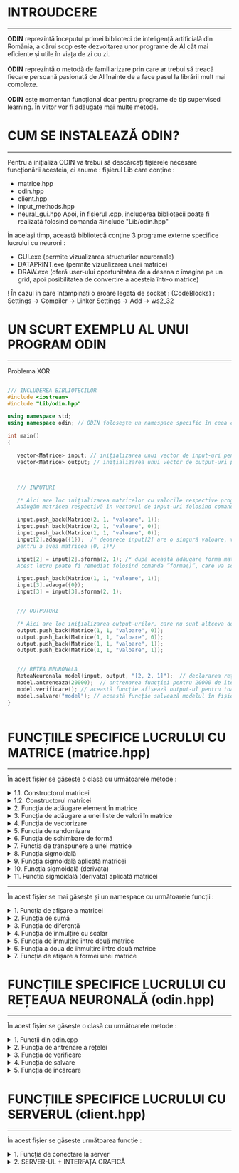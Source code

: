 # INTROUDCERE
---
<b>ODIN</b> reprezintă începutul primei biblioteci de inteligență artificială din România, a cărui scop este dezvoltarea unor programe de AI cât mai eficiente și utile în viața de zi cu zi. <br><br>
<b>ODIN</b> reprezintă o metodă de familiarizare prin care ar trebui să treacă fiecare persoană pasionată de AI înainte de a face pasul la librării mult mai complexe. <br><br>
<b>ODIN</b> este momentan funcțional doar pentru programe de tip supervised learning. În viitor vor fi adăugate mai multe metode.

# CUM SE INSTALEAZĂ ODIN?
---
Pentru a inițializa ODIN va trebui să descărcați fișierele necesare funcționării acesteia, ci anume : fișierul Lib care conține : 
 - matrice.hpp 
 - odin.hpp 
 - client.hpp 
 - input_methods.hpp
 - neural_gui.hpp
Apoi, în fișierul .cpp, includerea bibliotecii poate fi realizată folosind comanda #include "Lib/odin.hpp"

În același timp, această bibliotecă conține 3 programe externe specifice lucrului cu neuroni : 
 -  GUI.exe (permite vizualizarea structurilor neurornale)
 -  DATAPRINT.exe (permite vizualizarea unei matrice)
 -  DRAW.exe (oferă user-ului oportunitatea de a desena o imagine pe un grid, apoi posibilitatea de convertire a acesteia într-o matrice)

! În cazul în care întampinați o eroare legată de socket : (CodeBlocks) : Settings -> Compiler -> Linker Settings -> Add -> ws2_32 

# UN SCURT EXEMPLU AL UNUI PROGRAM ODIN
---
Problema XOR
```c++

/// INCLUDEREA BIBLIOTECILOR
#include <iostream>
#include "Lib/odin.hpp"

using namespace std;
using namespace odin; // ODIN folosește un namespace specific în ceea ce privește utilizarea funcțiilor necesare

int main()
{

   vector<Matrice> input; // inițializarea unui vector de input-uri pentru a stoca informațiile necesare training-ului.
   vector<Matrice> output; // inițializarea unui vector de output-uri pentru a stoca informațiile necesare training-ului.



   /// INPUTURI

   /* Aici are loc inițializarea matricelor cu valorile respective programului XOR.
   Adăugăm matricea respectivă în vectorul de input-uri folosind comanda ”push_back()” din biblioteca ”<vector>”. */

   input.push_back(Matrice(2, 1, "valoare", 1));
   input.push_back(Matrice(2, 1, "valoare", 0));
   input.push_back(Matrice(1, 1, "valoare", 0));
   input[2].adauga({1});  /* deoarece input[2] are o singură valoare, va trebui să adăugăm și un 1,
   pentru a avea matricea (0, 1)*/

   input[2] = input[2].sforma(2, 1); /* după această adăugare forma matricei se va schimba într-o matrice de tip coloană.
   Acest lucru poate fi remediat folosind comanda ”forma()”, care va schimba dimensiunea matricei. */

   input.push_back(Matrice(1, 1, "valoare", 1));
   input[3].adauga({0});
   input[3] = input[3].sforma(2, 1);


   /// OUTPUTURI

   /* Aici are loc inițializarea output-urilor, care nu sunt altceva decât 4 valori situate într-o matrice. */
   output.push_back(Matrice(1, 1, "valoare", 0));
   output.push_back(Matrice(1, 1, "valoare", 0));
   output.push_back(Matrice(1, 1, "valoare", 1));
   output.push_back(Matrice(1, 1, "valoare", 1));


   /// RETEA NEURONALA
   ReteaNeuronala model(input, output, "[2, 2, 1]");  // declararea rețelei neuronale în ”model”.
   model.antreneaza(20000);  // antrenarea funcției pentru 20000 de iterații.
   model.verificare(); // această funcție afișează output-ul pentru toate valorile din input.
   model.salvare("model"); // această funcție salvează modelul în fișierul "model.odin".
}



```
# FUNCȚIILE SPECIFICE LUCRULUI CU MATRICE (matrice.hpp)
---

În acest fișier se găsește o clasă cu următoarele metode : 

<details>
   <summary> 1.1. Constructorul matricei </summary>
    <p>
       
  > Parametri : <br>
  <p>
      <b>rows_number</b> : numărul de linii a matricei (tip : int)<br>
      <b>columns_number</b> : numărul de coloane a matricei (tip : int)<br>
      <b>matrix_type</b> : tipul matricei, poate lua doar două valori : "valoare" sau "random", pentru valoare va inițializa matricea cu o anumită valoare, pentru random o va   inițializa cu valori random (tip : string) <br>
      <b>value</b> : acest parametru stabilește valoarea matricei, în cazul tipului de matrice "valoare" sau intervalul (-valoare, valoare), în cazul numerelor random (tip : double)
</p> 

  > Returnează : construiește matricea

---
       
```c++
// Matrix constructor
Matrix (int rows_number = 0, int columns_number = 0, std::string matrix_type = "value", double value = 0)
{

   /* Seed initialization */

   std::random_device rd;
   std::mt19937 mt(rd());
   std::uniform_real_distribution<double> dist(-value, value);


   bool val = false;
   bool random = false;


   // Check the matrix type
   if(matrix_type == "value")
       val = true;
   if(matrix_type == "random")
       random = true;


   for (int h = 0; h < rows_number; h++)  // iterate through the number of rows
   {
       std::vector<double> temp;  // temporary vector
       for (int w = 0; w < columns_number; w++)  // iterate through the number of columns
       {
           if(val)  // if the matrix type is "value" then you will add the value into temporary vector
               temp.push_back(value);
           else if(random)  // else you will add a random number from [-value, value]
               temp.push_back((dist(mt)));


       }

       this->values.push_back(temp);  // add current row in the matrix

   }

   this->rows = rows_number;  // add the number of rows into matrix class
   this->columns = columns_number;  // add the number of columns into matrix class



   this->shape[0] = rows_number;  // set the shape (rows)
   this->shape[1] = columns_number;  // set the shape (columns)

}


```
    
  </p>
   
</details>
   
   <details>
   <summary> 1.2. Constructorul matricei </summary>
    <p>
       
  > Parametri : <br>
  <p>
      <b>inputs</b> : input-urile ce vor fi adăugate în matrice (tip : vector<Matrix>)<br>
      <b>outputs</b> : output-urile ce se vor genera pe baza input-urilor (tip : vector<Matrix>)<br>
      <b>max_outputs</b> : numărul maxim de output-uri (tip : int) <br>
      <b>max_images</b> : numărul maxim de imagini ce vor fi adăugate în matrice (tip : long)
      <b>print_text</b> : dacă să afișeze numărul imaginii curente (tip : bool)
</p> 

  > Returnează : construiește matricea

---
       
```c++
// Matrix constructor
Matrix(std::vector<Matrix> &inputs, std::vector<Matrix> &outputs, int max_outputs, std::string path, long max_images = -1, bool print_text = false)
{
   std::cout << "Loading database from : '" << path << "' \n";

   std::string global_path = "";
   std::string current_folder = "";

   bool ok = false;


   // Get the parent folder path of the current path
   for(int i = path.size(); i>=0; i--)
   {
       if(path[i] == '\\')
           ok = true;
       else if(!ok)
           current_folder += path[i];
       if(ok)
           global_path += path[i];
   }
   reverse(global_path.begin(), global_path.end());  // reverse the string
   reverse(current_folder.begin(), current_folder.end()); // reverse the string

   global_path[global_path.size()-1] = '\0';
   current_folder[current_folder.size()-1] = '\0';

   int number_of_file_gp = 0;

   for (const auto &entry : fs::directory_iterator(global_path))
       number_of_file_gp ++;

   Matrix output(max_outputs, 1, "value", 0);

   int z_current = 1;

   long global_len = 0;
   if(max_images == -1)
   {
       for(const auto & entry : fs::directory_iterator(path))
           global_len ++ ;

       max_images = global_len;
   }

   for (const auto & entry : fs::directory_iterator(path))
   {

       if(z_current < max_images)
       {

           std::string path_string{entry.path().u8string()}; // convert filestream path to string path
           cv::Mat img = cv::imread(path_string, cv::IMREAD_COLOR); // read the current image

           uint8_t* pixelPtr = (uint8_t*)img.data;  // get data from image
           int cn = img.channels();
           cv::Scalar_<uint8_t> bgrPixel;
           double grayscale = 0;

           inputs.push_back(Matrix());


           output.values[target][0] = 1;
           outputs.push_back(output);

           // iterate over rows and columns to append values into the input vector
           for(int i = 0; i < img.rows; i++)
           {
               for(int j = 0; j < img.cols; j++)
               {
                   bgrPixel.val[0] = pixelPtr[i*img.cols*cn + j*cn + 0]; // B
                   bgrPixel.val[1] = pixelPtr[i*img.cols*cn + j*cn + 1]; // G
                   bgrPixel.val[2] = pixelPtr[i*img.cols*cn + j*cn + 2]; // R

                   grayscale = (bgrPixel.val[0] + bgrPixel.val[1] + bgrPixel.val[2]) / 3;
                   inputs[inputs.size() - 1].add({grayscale / 255});
               }
           }

           if(print_text)
               std::cout << z_current << " / " << max_images << "\n";


           inputs[inputs.size() - 1] = inputs[inputs.size() - 1].transpose();
           z_current ++ ;
       }
       else if(z_current == max_images)
       {
           std::string path_string{entry.path().u8string()}; // convert filestream path to string path
           cv::Mat img = cv::imread(path_string, cv::IMREAD_COLOR); // read the current image

           uint8_t* pixelPtr = (uint8_t*)img.data;  // get data from image
           int cn = img.channels();
           cv::Scalar_<uint8_t> bgrPixel;
           double grayscale = 0;


           output.values[target][0] = 1;
           outputs.push_back(output);



           // iterate over rows and columns to append values into the input vector
           for(int i = 0; i < img.rows; i++)
           {
               for(int j = 0; j < img.cols; j++)
               {
                   bgrPixel.val[0] = pixelPtr[i*img.cols*cn + j*cn + 0]; // B
                   bgrPixel.val[1] = pixelPtr[i*img.cols*cn + j*cn + 1]; // G
                   bgrPixel.val[2] = pixelPtr[i*img.cols*cn + j*cn + 2]; // R

                   grayscale = (bgrPixel.val[0] + bgrPixel.val[1] + bgrPixel.val[2]) / 3;
                   this->add({grayscale / 255});
               }
           }

           if(print_text)
               std::cout << z_current << " / " << max_images << "\n";

           *this = this->transpose();
           z_current ++ ;
       }

   }
   if(print_text)
       std::cout << "\n\n";
   else
       std::cout << "";

   target += 1;

}


```
    
  </p>
   
</details>

<details>
<summary> 2. Funcția de adăugare element în matrice </summary>
   
<p>
   
   > Parametri : <br>
  <p>
   <b>value</b> : primește valoarea ce va fi adăugată în matrice (tip : double) <br>
</p> 

  > Returnează : - 
   
```c++

void v_add(double value)
{
   Matrix new_array(1, this->rows * this->columns + 1, "value", 0);  // create a new matrix

   int index = 0;

   for(int i = 0; i < this->rows; i++)  // iterate through the number of rows
   {
       for(int j = 0; j < this->columns; j++)  // iterate through the number of columns
       {
           index = i * this->columns + j;  // create a 1D index from the rows and columns of 2D array
           new_array.values[0][index] = this->values[i][j];  // add the values to the 1D array
       }
   }

   new_array.values[0][this->columns * this->rows ] = value;

   this->rows = new_array.rows;  // set the number of rows to the new matrix
   this->columns = new_array.columns;  // set the number of columns to the new matrix
   this->values = new_array.values;  // set the values to the new matrix

   this->shape[0] = this->rows;
   this->shape[1] = this->columns;


}
```
</p>
</details>

<details>
<summary> 3. Funcția de adăugare a unei liste de valori în matrice </summary>
   
<p>
   
   > Parametri : <br>
  <p>
   <b>value</b> : primește ca parametru un vector de valori <br>
</p> 

  > Returnează : - 
   
```c++

// This function adds a list of values to a matrix
void add(std::vector<double> value)
{
   for(int i = 0; i < value.size(); i++)
       this->v_add(value[i]);
}
```
</p>
</details>


<details>
<summary> 4. Funcția de vectorizare </summary>
<p>
   
  > Parametri : - <br>
  > Returnează : returnează matricea de tip coloana

```c++
Matrix flatten()  // this function will convert a 2D array to 1D
{
   Matrix new_array(1, this->rows * this->columns, "value", 0);  // init a 1D matrix

   int index = 0;

   for(int i = 0; i < this->rows; i++)  // iterate through the number of rows
   {
       for(int j = 0; j < this->columns; j++)  // iterate through the number of columns
       {
           index = i * this->columns + j;  // create a 1D index from the rows and columns of 2D array
           new_array.values[0][index] = this->values[i][j];   // add the values to the 1D array
       }
   }

   this->shape[0] = this->rows;
   this->shape[1] = this->columns;

   return new_array;  // return the new matrix
}
```

</p>
</details>

<details>
<summary> 5. Functia de randomizare </summary>
<p>
   
  > Parametri : <br>
  <p>
     <b>input</b> : vectorul de input-uri a căror poziții urmează să fie randomizate (tip : vector<Matrice>) <br>
     <b>output</b> : vectorul de output-uri a căror poziții urmează să fie randomizate (tip : vector<Matrice>) <br>
     <b>input_size</b> : numărul de elemente supuse randomizării (tip : int) <br>
   </p>

  > Returnează : - 
      
```c++
/* This function will suffle every element from a matrix */
void shuffle(std::vector<Matrix> &input, std::vector<Matrix> &output, int input_size)
{

   /* Seed initialization */
   std::random_device rd;
   std::mt19937 mt(rd());
   std::uniform_real_distribution<double> dist(0, input_size);


   for(int i = 0; i < input_size; i++)  // iterate through the number of inputs
   {
       int random = dist(mt);
       std::swap(input[i], input[random]);  // swap the elements from "i" with the elements from "random"
       std::swap(output[i], output[random]);  // swap the elements from "i" with the elements from "random"

   }
}


```

</p>
</details>

<details>
<summary> 6. Funcția de schimbare de formă </summary>
<p>
   
  > Parametri : <br>
  <p>
   <b>dim1</b> : numărul de linii ale viitoarei matrice (tip : int) <br> 
   <b>dim2</b> : numărul de coloane ale viitoarei matrice (tip : int) <br>
</p> 

  > Returnează : returnează matricea 
   
```c++
// This function will change the dimensions of a matrix
Matrix reshape(int dim1, int dim2)
{
   if(dim1 * dim2 == this->columns * this->rows)  // check if dimensions are equal
   {

       Matrix new_array(0,0,"value",0), vn(dim1, dim2, "value", 0);  //init a 1D matrix
       new_array = this->flatten();  // reshape the matrix from 2D to 1D

       int index = 0;
       for(int i = 0;i < dim1; i++)  // iterate through the first dimension
       {
           for(int j = 0; j < dim2; j++)  // iterate through the second dimension
           {
               vn.values[i][j] = new_array.values[0][index];  // add the values
               index++;
           }
       }

       this->shape[0] = this->rows;
       this->shape[1] = this->columns;

       return vn;  // return the new matrix

   }
   else  // if the dimensions are't equal, you can't reshape the matrix
   {
       std::cout << " > The dimensions of the matrix cannot be modified because the values that have been introduced do not match the number of rows and columns of the created matrix. \n";
       throw int(6);
   }

}
```

</p>
</details>

<details>
<summary> 7. Funcția de transpunere a unei matrice </summary>
<p>
   
  > Parametri : - <br> 

  > Returnează : returnează matricea transpusă

```c++
/* This function will transpose a matrix */
Matrix transpose()
{

   int rows, columns;
   rows = this->rows;
   columns = this->columns;

   Matrix new_array(0,0,"value",0), vn(columns, rows, "value", 0);
   new_array = this->flatten();

   int index = 0;
   for(int i = 0;i < columns; i++)
   {
       for(int j = 0; j < rows; j++)
       {
           vn.values[i][j] = new_array.values[0][index];
           index++;
       }
   }

   this->shape[0] = this->rows;
   this->shape[1] = this->columns;

   return vn;

}

};
```

</p>
</details>

<details>
<summary> 8. Funcția sigmoidală </summary>
<p>

   > Parametri : <br>
  <p>
   <b>x</b> : primește o valoare căreia îi va aplica funcția sigmoidală (tip : double) <br>
</p> 

  > Returnează : returnează o valoare după aplicarea funcției sigmoidale 

```c++
/* Sigmoid function */
double sigmoid(double x)
{
   return 1 / (1 + exp(-x));
}

```

</p>
</details>  
 
 
<details>
<summary> 9. Funcția sigmoidală aplicată matricei </summary>
<p>
   
   
   > Parametri : <br>
   <p>
     <b>Matrix</b> : Matricea căreia i se va aplica funcția sigmoidală (tip : Matrix) <br>
   </p>

  > Returnează : returnează matricea

```c++
/* This function will apply the sigmoid function to every element of a matrix */
void sigmoid_Matrix(Matrix &Matrix)
{
   int columns = Matrix.columns;
   int rows = Matrix.rows;

   Matrix = Matrix.flatten();

   for(int i = 0; i < columns * rows; i++)
       Matrix.values[0][i] = sigmoid(Matrix.values[0][i]);

   Matrix = Matrix.reshape(rows, columns);
}
```

</p>
</details>  

<details>
<summary> 10. Funcția sigmoidală (derivata) </summary>
<p>
   
   
   > Parametri : <br>
  <p>
   <b>x</b> : primește o valoare căreia îi va aplica funcția sigmoidală (derivata) (tip : double) <br>
</p> 

  > Returnează : returnează o valoare dupa aplicarea funcției sigmoidale 

```c++
/* Derived sigmoid function*/
double d_sigmoid(double x)
{
   return x * (1 - x);
}

```

</p>
</details>  


<details>
<summary> 11. Funcția sigmoidală (derivata) aplicată matricei </summary>
<p>
   
   > Parametri : <br>
   <p>
     <b>Matrix</b> : Matricea căreia i se va aplica funcția sigmoidală (tip : Matrix) <br>
   </p>
   </br>

  > Returnează : returnează matricea

```c++
/* This function will apply the derived sigmoid function to every element of a matrix */
void d_sigmoid_Matrix(Matrix &Matrix)
{
   int columns = Matrix.columns;  // retine numarul de columns
   int rows = Matrix.rows;  // retine numarul de rows

   Matrix = Matrix.flatten();  // vectorizeaza Matrixa

   for(int i = 0; i < columns * rows; i++)  // parcurge toate elementele Matrixi
       Matrix.values[0][i] = d_sigmoid(Matrix.values[0][i]);  // aplica derivata sigmoidalei pentru fiecare value din Matrix

   Matrix = Matrix.reshape(rows, columns);  // schimba shape Matrixi la cea initiala
}
```

</p>
</details>  

---
În acest fișier se mai găsește și un namespace cu următoarele funcții :

<details>
<summary> 1. Funcția de afișare a matricei </summary>
<p>

> Parametri : <br>
<p>
<b>out : </b> permite folosirea operatorului "<<", urmat de o matrice <br>
<b>matrice : </b> matrice ce urmează să fie afișată (tip : Matrice) <br>
</p>

> Returnează : "afișarea"

```c++

// Acesta este operatorul de afisare, adica putem folosi cout << matrice;
ostream& operator<<(ostream &out, Matrice matrice)
{

  for(int i = 0;i < matrice.linii;i++) // parcurge numarul de linii
  {
      for(int j = 0;j< matrice.coloane;j++) // parcurge numarul de coloane
      {
          out << matrice.valori[i][j] << " "; // afiseaza fiecare element
      }
      out << endl;
  }
  return out;  // returneaza "afisarea"

}

```

</p>
</details>  


<details>
<summary> 2. Funcția de sumă </summary>
<p>

> Parametri : <br>
<p>
<b>matrice1 : </b> prima matrice (tip : Matrice) <br>
<b>matrice2 : </b> a doua matrice (tip : Matrice) <br>
</p>

> Returnează : suma dintre cele două matrice

```c++

// Acesta este operatorul de adunare, face suma intre doua matrice (matrice1 + matrice2)
Matrice operator+(Matrice matrice1, Matrice matrice2)
{
  Matrice rezultat(matrice1.linii, matrice1.coloane, "valoare", 0);  // declararea unei matrice care va stoca noile informatii din adunarea celor doua matrice

  if(!(matrice1.coloane == matrice2.coloane && matrice1.linii == matrice2.linii))  // daca liniile/coloanele primei matrice nu sunt egale cu liniile/coloanele celei de a doua matrice nu se realizeaza operatiunea
  {
      cout << " > Nu se poate realiza suma intre cele doua matrice deoarece nu au aceeasi dimensiune." << endl;
      throw int(2);
  }
  else  // altfel, are loc adunarea
  {
      for(int i = 0; i < matrice1.linii; i++)  // parcurgerea liniilor
          for(int j = 0;j < matrice1.coloane; j++) // parcurgerea coloanelor
              rezultat.valori[i][j] = matrice1.valori[i][j] + matrice2.valori[i][j];  // retine suma elementelor de pe pozitia i si j in noua matrice

      return rezultat;  // returneaza rezultatul
  }
}


```

</p>
</details>  

<details>
<summary> 3. Funcția de diferență </summary>
<p>

> Parametri : <br>
<p>
<b>matrice1 : </b> prima matrice (tip : Matrice) <br>
<b>matrice2 : </b> a doua matrice (tip : Matrice) <br>
</p>

> Returnează : diferența dintre cele două matrice

```c++

// Acesta este operatorul de scadere, face diferenta intre doua matrice (matrice1 + matrice2)
Matrice operator-(Matrice matrice1, Matrice matrice2)
{
  Matrice rezultat(matrice1.linii, matrice1.coloane, "valoare", 0); // declararea unei matrice care va stoca noile informatii din scaderea celor doua matrice
  if(!(matrice1.coloane == matrice2.coloane && matrice1.linii == matrice2.linii)) // daca liniile/coloanele primei matrice nu sunt egale cu liniile/coloanele celei de a doua matrice nu se realizeaza operatiunea
  {
      cout << " > Nu se poate realiza diferenta intre cele doua matrice deoarece nu au aceeasi dimensiune." << endl;
      throw int(3);
  }

  else // altfel, are loc scaderea
  {
      for(int i = 0; i < matrice1.linii; i++)  // parcurgerea liniilor
          for(int j = 0;j < matrice1.coloane; j++)  // parcurgerea coloanelor
              rezultat.valori[i][j] = matrice1.valori[i][j] - matrice2.valori[i][j];  // retine suma elementelor de pe pozitia i si j in noua matrice
      return rezultat;  // returneaza rezultatul
  }
}


```

</p>
</details>  


<details>
<summary> 4. Funcția de înmulțire cu scalar </summary>
<p>

> Parametri : <br>
<p>
<b>valoare_scalar : </b> valoarea cu care vom înmulți fiecare element din matrice (tip : double) <br>
<b>matrice : </b> matrice căruia i se va aplica scalarul (tip : Matrice) <br>
</p>

> Returnează : matricea înmulțită cu valoarea scalarului

```c++

// Acesta este operatorul de inmultire cu scalar, inmulteste fiecare element din matrice cu un numar de tip double
Matrice operator*(double valoare_scalar, Matrice matrice)
{
  Matrice rezultat(matrice.linii, matrice.coloane, "valoare", 0);  // declararea unei matrice care va stoca noile informatii din inmultirea matricei cu scalarul
  for(int i = 0; i < matrice.linii; i++)  // parcurgerea liniilor
      for(int j = 0;j < matrice.coloane; j++)  // parcurgerea coloanelor
          rezultat.valori[i][j] = valoare_scalar * matrice.valori[i][j];  // retine produsul dintre scalar si elementul matricei transmise in noua matrice
  return rezultat;  // returneaza matricea

}

```

</p>
</details>  

<details>
<summary> 5. Funcția de înmulțire între două matrice </summary>
<p>

> Parametri : <br>
<p>
<b>matrice1 : </b> prima matrice (tip : Matrice) <br>
<b>matrice2 : </b> a doua matrice (tip : Matrice) <br>
</p>

> Returnează : produsul dintre cele două matrice

```c++
// Aceasta este operatorul de inmultirea a doua matrice (matrice1 * matrice2) - dot product
Matrice operator*(Matrice matrice1, Matrice matrice2)
{
  Matrice rezultat(matrice1.linii, matrice2.coloane, "valoare", 0); // declararea unei matrice care va stoca noile informatii din inmultirea celor doua matrice

  bool ok = false;

  if(matrice1.coloane == matrice2.linii)  // daca numarul de coloane a primei matrice e egal cu cel de linii a celei de a doua matrice se poate realiza inmultirea
      ok = true;


  if (ok)
  {

      for(int i = 0; i < matrice1.linii; i++)  // parcurgerea liniilor
      {
          int k = 0;
          for(int z = 0; z < matrice1.coloane; z++)  // parcurgerea elementelor pentru a putea realiza dot product-ul
          {
              for(int j = 0;j < matrice2.coloane; j++)  // parcurgerea coloanelor
              {
                  rezultat.valori[i][j] += matrice1.valori[i][z] * matrice2.valori[z][j];  // realizeaza dot product-ul
                  k ++ ;
              }
          }

      }


      return rezultat;  // returneaza produsul dintre cele doua matrice
  }
  else
  {
      std::cout << " > Nu se poate realiza produsul intre cele doua matrice deoarece " << matrice1.coloane << " != " << matrice2.linii << ". \n";
      throw int(4);
  }


}
```

</p>
</details>  



<details>
<summary> 6. Funcția a doua de înmulțire între două matrice </summary>
<p>

> Parametri : <br>
<p>
<b>matrice1 : </b> prima matrice (tip : Matrice) <br>
<b>matrice2 : </b> a doua matrice (tip : Matrice) <br>
</p>

> Returnează : produsul dintre cele două matrice (înmulțirea are loc element cu element)

```c++

// Acesta este operatorul de inmutire a doua matrice (matrice1 % matrice2), imultirea are loc element cu element, este TOTAL diferita fata de (matrice1 * matrice2)
Matrice operator%(Matrice matrice1, Matrice matrice2)
{
  Matrice rezultat(matrice1.linii, matrice2.coloane, "valoare", 0);  // declararea unei matrice care va stoca noile informatii din inmultirea celor doua matrice
  bool ok = false;

  if(matrice1.coloane == matrice2.coloane && matrice1.linii == matrice2.linii)  // daca numarul de coloane a primei matrice e egal cu cel de linii a celei de a doua matrice se poate realiza inmultirea
      ok = true;


  if (ok)
  {
      for(int i = 0; i < matrice1.linii; i++)  // parcurgerea liniilor
      {
          for(int j = 0;j < matrice2.coloane; j++) // parcurgerea coloanelor
          {
              rezultat.valori[i][j] = matrice1.valori[i][j] * matrice2.valori[i][j];  // inmulteste element cu element valorile dintre cele doua matrice si le stocheaza in noua matrice
          }
      }
      return rezultat;  // returneaza produsul dintre cele doua matrice
  }
  else
  {
      cout << " > Nu se poate realiza produsul intre cele doua matrice deoarece nu au aceeasi dimensiune." << endl;
      throw int(5);
  }
}

```

</p>
</details>  

<details>
<summary> 7. Funcția de afișare a formei unei matrice </summary>
<p>

> Parametri : - <br>


> Returnează : forma matricei

```c++

// Acesta este operatorul pentru afisarea formei matricei
ostream& operator<<(ostream &out, int f_vector[])
{
  out << "(" << f_vector[0] << ", " << f_vector[1] << ")";
  return out;
}

```

</p>
</details>  


# FUNCȚIILE SPECIFICE LUCRULUI CU REȚEAUA NEURONALĂ (odin.hpp)
---

În acest fișier se găsește o clasă cu următoarele metode : 

<details>
<summary> 1. Funcții din odin.cpp </summary>
<p>

> Ce reprezintă fiecare funcție din odin.hpp?

```c++

/// Acesta este constructorul retelei. Are 4 parametri : 
/// - input-ul : reprezinta vectorul de input-uri.
/// - output-ul : reprezinta vectorul de output-uri (POATE FI OMIS, doar in cazul in care se incarca o structura din fisier)
/// - structura : structura specifica retelei neuronale (POATE FI OMISA, doar in cazul in care se incarca o structura din fisier)
/// - rata de invatare : POATE FI OMISA (default : 0.8)
ReteaNeuronala model(input, output, "[2, 2, 1]", 0.8);

/// Aceasta este functia de antrenare specifica retelei neuronale. Are 2 parametri : 
/// - numarul de iteratii : de cate ori se va antrena programul.
/// - GUI - acest parametru este de tip bool si reprezinta interfata grafica a structurii. 
model.antreneaza(2000, false);

/// Aceasta este functia de salvare. Are un singur parametru :
/// - numele fisierului : este un string ce reprezinta numele fisierului. Fisierul va fi salvat cu extensia odin.
model.salvare("model");

/// Aceasta este functia de verificare. Are 2 parametri:
/// - numarul de zecimale : acest numar indica cate cifre sunt dupa virgula in momentul verificarii retelei neuronale.
/// - GUI : acest parametru este de tip bool si reprezinta interfata grafica a structurii. 
model.verificare(6, false);

```

</p>
</details>  

<details>
<summary> 2. Funcția de antrenare a rețelei </summary>
<p>
   
  > Parametri : <br>
  <p>
   <b>iterații</b> : numărul de iterații atribuite rețelei (tip : int) <br> 
</p> 

  > Returnează : -
   
```c++
// Aceasta functie este extrem de importanta in aceasta biblioteca deoarece antreneaza sinapsele neuronilor in vederea unor rezultate cat mai bune.
void antreneaza(int iteratii, bool GUI = false)  // primeste un singur parametru, ci anume, numarul de iteratii
{
  string structura_nou = structura;
  if(GUI)
  {
      structura_nou.erase( remove( structura_nou.begin(), structura_nou.end(), ' ' ), structura_nou.end()); // sterge spatiile din string
      system("start Lib/GUI.exe"); // deschide GUI-ul si porneste serverul

      system("cls");
      int i = 10;
      while(i > 0)
      {
          if(i > 1 && i < 20)
              std::cout << "Procesul de antrenare va incepe in " << i << " secunde.";
          else if(i == 1)
              std::cout << "Procesul de antrenare va incepe intr-o secunda.";

          i--;
          sleep(1);
          system("cls");
      }
      std::cout << '\n';


  }

  int n = structura.length(); // retine in variabila n lungimea structurii
  char s[n + 1]; // declararea unui tablou de char in care o sa fie structura
  strcpy(s, structura.c_str());  // copiaza structura in vectorul de char (pentru a putea utiliza functiile specifice vectorului de char, ci nu string-ului.

  char *p = strtok(s, ", [ ]");  // retine primul numar din strctura, pointeaza la acel caracter. Spre exemplu : daca avem [2, 2, 1], va retine in pointerul p : 2

  int structura_int[1000]; // aici este un vector de int, care va retine fiecare numar de neuroni din fiecare hidden layer
  while(p != NULL)
  {
      structura_int[index] = atoi(p);  // converteste pointerul in int si il retine in vectorul specficic
      p = strtok(NULL, ", [ ]");  // pointeaza la urmatorul string
      index++;  // incrementeaza pozitia vectorului
  }


  for(int i = 0; i <= index - 2; i++)
  {
      weights.push_back(Matrice(structura_int[i+1], structura_int[i], "random", 2));  // initalizeaza vectorul de sinapse cu valori random in (-2, 2). Iar dimensiunea este stabilita in functie de numarul de pe poztia i + 1 din strctura si numarul de pe pozitia i
      // aceasta initializare este facuta in felul acesta pentru a putea realiza operatiile specifice matricelor, precum : adunare, scadere, produs, etc...
  }

  for(int i = 0; i <= index - 1; i++)
  {
      biases.push_back(Matrice(structura_int[i + 1], 1, "random", 2));  // initializeaza bias-urile in functie de pozitia de pe i + 1 cu valori in (-2, 2)
  }



  vector<Matrice> hidden_layers;  // declararea unui vector de hidden layers

  for(int z = 0; z < iteratii; z++)  // parcurgem numarul de iteratii transmise ca parametru
  {

      input[z].randomizare(input, output, input.size());  // randomizam input-urile pentru a evita o problema frecvent intalnita in ML, ci anume overfit-ul
      vector<Matrice> errori_hidden_layers; // initializare matrice de erori pentru hidden layers
      for(int i = 0 ; i < input.size(); i++)  // parcurgem lungimea input-urilor
      {
          vector<Matrice> hidden_layers;  // initalizare hidden layers

          hidden_layers.push_back(weights[0] * input[i]);  // adaugarea primului hidden layer in vector


          hidden_layers[0] = hidden_layers[0] + biases[0];  // adaugarea bias-ului in primul hidden layer

          hidden_layers[0].sigmoid_matrice(hidden_layers[0]);  // aplicarea functiei sigmoidale pentru primul hidden layer


          for(int j = 1; j <= index - 2; j++)  // parcurgerea urmatoarelor layere.
          {
              hidden_layers.push_back(weights[j] * hidden_layers[j - 1]);  // adauga in vector rezultatul (calculeaza produsul in functie de sinapsele curente si hidden layer-ul anterior)
              hidden_layers[j] = biases[j] + hidden_layers[j]; // adauga bias-ul hidden layer-ului
              hidden_layers[j].sigmoid_matrice(hidden_layers[j]);  // aplica functia sigmoidala hidden layer-ului de pe pozitia j

          }

          vector<Matrice> erori_hidden_layers;  // declararea vectorului de erori
          for(int j = 0; j <= index - 2; j++)  // parcurgem vectorul pentru a-l putea initializa cu valori nule
          {
              erori_hidden_layers.push_back(Matrice(1, 1, "valoare", 0));
          }

          erori_hidden_layers[index - 2] = output[i] - hidden_layers[index - 2];  // in felul acesta putem calcula eroarea output-ului.
          // Daca facem diferenta intre output-ul pe care il cunoastem si output-ul care a fost prezis de catre program putem calcula eroarea acestuia


          for(int j = index - 2 - 1; j >= 0; j -- )  // parcurgere hidden layers
          {

              weights[j+1] = weights[j+1].transpusa();  // facem transpusa matricei pentru a putea realiza operatiile viitoare

              erori_hidden_layers[j] = weights[j + 1] * erori_hidden_layers[j + 1];  // distribuim erorile pe pozitia j in functie de cele de pe pozitia j+1

              weights[j+1] = weights[j+1].transpusa(); // aducem matricea la forma initiala, aplicand inca o data traspusa



          }


          vector<Matrice> hidden_layers_derivate;
          vector<Matrice> gradienturi;
          vector<Matrice> delta_weights;

          for(int j = 0; j <= index - 2; j++)  // parcurgem vectorii declarati anterior si le atribuim valori nule
          {
              hidden_layers_derivate.push_back(Matrice(1, 1, "valoare", 0));
              gradienturi.push_back(Matrice(1, 1, "valoare", 0));
              delta_weights.push_back(Matrice(1, 1, "valoare", 0));
          }


          for(int j = index - 2 ; j >= 0; j -- )  // parcurgem vectorii
          {
              hidden_layers_derivate[j] = hidden_layers[j];  // retinem hidden layerul de pe pozitia j in noul vector
              hidden_layers_derivate[j].d_sigmoid_matrice(hidden_layers_derivate[j]);  // aplicam derivata functiei sigmoidale hidden layer-ului

              gradienturi[j] = erori_hidden_layers[j] % hidden_layers_derivate[j];  // calculam gradientul in functie de eroare si derivata (inmultim matricele element cu element)
              gradienturi[j] = rata_de_invatare * gradienturi[j];  // aplicam rata de invatare

              biases[j] = biases[j] + gradienturi[j]; // adaugam gradient-urile bias-ului

          }


          for(int j = index - 2; j >= 1; j--)
          {
              hidden_layers[j - 1] = hidden_layers[j-1].transpusa(); // transpusa matricei
              delta_weights[j] = gradienturi[j] * hidden_layers[j - 1];  // calculam delta weights-urile pentru a putea adauga diferenta necesara in vederea imbunatatirii retelei neuronale, acesta valori sunt relativ mici.
              hidden_layers[j - 1] = hidden_layers[j - 1].transpusa();  // revenirea la forma initiala a matricei
          }

          input[i] = input[i].transpusa();  // transpusa input-ului

          delta_weights[0] = gradienturi[0] * input[i];  // calculam delta weights-urile necesare pentru input-uri
          input[i] = input[i].transpusa();  // revenim la forma initiala a input-urilor


          // folosind acest for actualizam sinapsele in functie de delta_weights (pe care le-am calculat la pasii anteriori)
          for(int j = 0; j<=index-2;j++)
          {
              weights[j] = delta_weights[j] + weights[j];
          }

          // daca GUI-ul este true va trimite datele server-ului pentru a le putea prelucra
          if(GUI)
              conectare_server(z, weights, structura_nou, index, hidden_layers);


      }

      cout << "\n";
      cout << z << " / " << iteratii;
      cout << "\n";
  }

  cout << "\n\n";

  // daca a ajuns la final si GUI-ul este true va inchide serverul.
  if(GUI)
  {
      SOCKET out = conectare_server(0, weights, structura_nou, 0, hidden_layers);
      close(out);
      system("taskkill /F /T /IM GUI.exe");
  }

}


```

</p>
</details>

<details>
<summary> 3. Funcția de verificare </summary>
<p>

> Parametri : - <br>

> Returnează : nu returnează nimic, ci doar afișează toate predicțiile în funcție de input-urile antrenate

```c++

// Aceasta functie este asemanatoare cu cea de training, doar ca nu antreneaza nimic, ci doar genereaza valorile in functie de sinapsele antrenate pentru input-urile introduse
void verificare(int zecimale = 6, bool GUI = false)
{
  string structura_nou = structura;
  if(GUI)
  {
      structura_nou.erase( remove( structura_nou.begin(), structura_nou.end(), ' ' ), structura_nou.end()); // sterge spatiile din string
      system("start Lib/GUI.exe"); // deschide GUI-ul si porneste serverul
      system("cls");
      int i = 10;
      while(i > 0)
      {
          if(i > 1 && i < 20)
              std::cout << "Procesul de verificare va incepe in " << i << " secunde.";
          else if(i == 1)
              std::cout << "Procesul de verificare va incepe intr-o secunda.";

          i--;
          sleep(1);
          system("cls");
      }
      std::cout << '\n';
  }

  vector<Matrice> hidden_layers;
  int n = structura.length();
  char s[n + 1];
  strcpy(s, structura.c_str());

  char *p = strtok(s, ", [ ]");


  int index = 0;
  int structura_int[1000];
  while(p != NULL)
  {
      structura_int[index] = atoi(p);
      p = strtok(NULL, ", [ ]");
      index++;
  }


  for(int i = 0; i <= index - 2; i++)
  {
      hidden_layers.push_back(Matrice(1, 1, "valoare", 0));
  }

  if(GUI)
  {
      bool ok = true;
      HANDLE handle = CreateThread(NULL, 0, thread2, NULL, 0, NULL);  // incepe cel de-al doilea thread pentru a putea scrie comenzi in loop.
      while(thread2_start)  // cat timp thread-ul este pornit...
      {

          for(int i = 0 ; i < input.size(); i++)
          {
              hidden_layers[0] = weights[0] * input[i];
              hidden_layers[0] = hidden_layers[0] + biases[0];
              hidden_layers[0].sigmoid_matrice(hidden_layers[0]);


              for(int j = 1; j <= index - 2; j++)
              {
                  hidden_layers[j] = weights[j] * hidden_layers[j - 1];
                  hidden_layers[j] = hidden_layers[j] + biases[j];
                  hidden_layers[j].sigmoid_matrice(hidden_layers[j]);

              }

              // daca GUI-ul este true atunci se conecteaza la server si trimite datele
              if(GUI)
                  conectare_server(i, weights, structura_nou, index, hidden_layers);

              if(ok)
              {
                  cout << std::fixed << std::setprecision(zecimale) << (hidden_layers[index-2]) << "\n";

                  if(i == input.size() - 1)
                      std::cout << "\n > Pentru a inchide vizualizarea scrie 'stop' \n\n";
              }

          }
          ok = false;

      }
  }
  else
  {
      for(int i = 0 ; i < input.size(); i++)
      {
          hidden_layers[0] = weights[0] * input[i];
          hidden_layers[0] = hidden_layers[0] + biases[0];
          hidden_layers[0].sigmoid_matrice(hidden_layers[0]);


          for(int j = 1; j <= index - 2; j++)
          {
              hidden_layers[j] = weights[j] * hidden_layers[j - 1];
              hidden_layers[j] = hidden_layers[j] + biases[j];
              hidden_layers[j].sigmoid_matrice(hidden_layers[j]);

          }

          if(GUI)
              conectare_server(i, weights, structura_nou, index, hidden_layers);

          cout << std::fixed << std::setprecision(zecimale) << (hidden_layers[index-2]) << "\n";

      }
  }

  // daca a ajuns la final si GUI-ul este true va inchide serverul.
  if(GUI)
  {
      SOCKET out = conectare_server(0, weights, structura_nou, 0, hidden_layers);
      close(out);
      system("taskkill /F /T /IM GUI.exe");
  }

}

```

</p>
</details>  

<details>
<summary> 4. Funcția de salvare </summary>
<p>

> Parametri : <br>
<p>
<b>fisier</b> : numele fișierului în care vor fi stocate informațiile (tip : char[]) <br>
</p>

> Returnează : -

```c++

// Aceasta este functia care salveaza datele referitoare la training
void salvare(char fisier[])
{

  char fis[1000];  // un vector de char care stocheaza informatii referitoare la fisierul in care vor fi datele
  strcpy(fis, fisier);  // copiaza numele fisierului in vectorul fis
  char extensie[] = {".odin"};  // creeaza extensia bazei de date
  strcat(fis, extensie); // adauga extensia fisierului

  ofstream o(fis);  // declara fisierul de iesire

  o << index;  // scrie in fisierul de iesire indexul
  o << endl;

  for(int i = 0; i <= index - 2; i++)
  {
      o << weights[i].linii << " " << weights[i].coloane << endl;  // scrie numarul de linii si coloane a tuturor sinapselor
  }
  for(int i = 0; i <= index - 2; i++)
  {
      o << biases[i].linii << " " << biases[i].coloane << endl;  // scrie numarul de linii si coloane a tuturor bias-urilor
  }

  o << endl;


  for(int z = 0; z <= index - 2; z++)  // parcurge toate sinapsele
  {
      for(int i = 0;i < weights[z].linii;i++)  // parcurge liniile pentru sinapsa la pozitia z
      {
          for(int j = 0;j< weights[z].coloane;j++) // parcurge coloanele pentru sinapsa la pozitia z
          {
              o << weights[z].valori[i][j] << " ";  // scrie valorile sinapselor in fisier
          }
          o << endl;
      }
      o << endl;
  }

  o << endl;

  for(int z = 0; z <= index - 2; z++)  // parcurge toate bias-urile
  {
      for(int i = 0;i < biases[z].linii;i++) // parcurge liniile pentru bias-ul la pozitia z
      {
          for(int j = 0;j< biases[z].coloane;j++)  // parcurge coloanele pentru bias-ul la pozitia z
          {
              o << biases[z].valori[i][j] << " ";  // scrie valorile bias-urilor
          }
          o << endl;
      }
      o << endl;
  }

  o << endl;
  o << structura;  // scrie arhitectura retelei neuronale

  o.close();  // inchide fisierul
}


```

</p>
</details>  

<details>
<summary> 5. Funcția de încărcare </summary>
<p>

> Parametri : <br>
<p>
<b>fisier</b> : numele fișierului din care vor fi citite informațiile (tip : char[]) <br>
</p>

> Returnează : nu returnează nimic, doar schimbă variabilele globale care aparțin rețelei neuronale

```c++
void incarcare(char fisier[])
{

  // afla numele fisierului (la fel ca la salvare)
  char fis[1000];
  strcpy(fis, fisier);
  char extensie[] = {".odin"};
  strcat(fis, extensie);

  ifstream f(fis);

  double x;

  int lungime = 0;

  vector <punct> pct;
  int k = 0;
  int suma = 0;
  while(f >> x)  // citeste fiecare valoare din fisier si o atribuie valorii x
  {
      if(lungime == 0) // daca lungimea e 0, inseamna ca e la prima pozitie si retine index-ul, care reprezinta numarul de coloane pentru dimensiunile urmatoarelor matrice
          index = x;
      else  if(lungime > 0 && lungime <= (index - 1)* 2 * 2)  // daca lungimea e mai mare decat 0 si mai mica decat toate valorile dimensiunilor adunate executa urmatoarele :
      {

          // Creeaza un punct pe care il adauga vectorului de puncte (practic sunt dimensiunile matricelor (p.x = liniile, iar p.y = coloanele)
          punct p;
          if(lungime % 2 != 0)
          {
              p.x = x;
          }
          else
          {
              p.y = x;
              pct.push_back(p);
          }
      }

      lungime ++;  // updateaza dimensiunea
  }

  for(int i = 0; i < pct.size(); i++)
      suma += pct[i].x * pct[i].y;


  // Reseteaza fisierul, pointerul va fi iarasi la inceputul fisierului
  f.clear();
  f.seekg(0, ios::beg);


  lungime = 0;
  int pos = 0;
  vector<Matrice> matrice;
  bool ok = true;
  char c;
  string str;

  while(ok)
  {
      if(lungime > pct.size() * 2)  // daca am trecut de identificarea dimensiunilor matricelor executam urmatoarele comenzi
      {
          if(pos < pct.size())  // daca pozitia e mai mica decat aceste dimeniuni
          {
              Matrice matrice(0, 0, "valoare", 0);  // initializam o matrice

              matrice.linii = pct[pos].x;  // matricea va avea numarul de linii din valoarea pct[pos].x, adica linia de pe pozitia "pos"
              matrice.coloane = pct[pos].y;  // matricea va avea numarul de coloane din valoarea pct[pos].y, adica coloana de pe pozitia "pos"

              for(int i = 0; i < pct[pos].x; i++)  // parcurge liniile matricei
              {
                  vector<double> temp;
                  for(int j = 0; j < pct[pos].y; j++)  // parcurge coloanele matricei
                  {
                      f >> x;  // citeste valorile din fisier
                      temp.push_back(x);  // le adauga in vectorul temporar
                  }
                  matrice.valori.push_back(temp); // adauga vectorul temporar in matrice
              }

              if(pos < pct.size() / 2)  // daca sunt citite sinapsele
              {
                  matrice = matrice.forma(pct[pos].x, pct[pos].y);  // schimba forma matricei in functie de dimensiunile din vectorul construit anterior
                  weights.push_back(matrice);  // adauga matricea in vectorul de sinapse
              }
              else  // altfel sunt citite bias-urile
              {
                  matrice = matrice.forma(pct[pos].x, pct[pos].y); // schimba forma matricei in functie de dimensiunile din vectorul construit anterior
                  biases.push_back(matrice);  // adauga matricea in vectorul de bias-uri
              }

              pos ++ ;
          }
          else
          {
              f >> c;  // citeste un caracter

              str += c;  // adauga caracterul in acest string

              if(c == ']')  // daca valoarea citita este ']' inseamna ca s-a ajuns la finalul fisierului si se opreste citirea
                  ok = false;
          }
      }
      else
      {
          f >> x;  // citeste x-ul
          lungime ++ ; // updateaza lungimea
      }
  }

  structura = str;  // retine str-ul constuit in while in variabila globala "structura"

}

```

</p>
</details>  

# FUNCȚIILE SPECIFICE LUCRULUI CU SERVERUL (client.hpp)
---

În acest fișier se găsește următoarea funcție : 

<details>
<summary> 1. Funcția de conectare la server </summary>
<p>


> Parametri : <br>
<p>
<b>iteratii</b> : iterația curentă (tip : int) <br>
<b>weights</b> : vectorul de sinapse (tip : vector<Matrice>) <br>
<b>structura</b> : numărul de neuroni specific rețelei (tip : string) <br>
<b>hidden_layers</b> : vectorul de hidden_layers (tip : vector<Matrice>) <br>
</p>

> Returnează : -

</p>

```c++
// Aceasta functie a fost creata pentru a putea trimite date serverului
// In momentul in care serverul primeste informatii despre WEIGHTS si HIDDEN LAYERS, le prelucreaza pentru a realiza interfata grafica specifica structurii

SOCKET conectare_server(int iteratii, vector<Matrice> weights, string structura, int index, vector<Matrice> hidden_layers)
{
    WSADATA data;
    WORD version = MAKEWORD(2, 2);

    int wsOk = WSAStartup(version, &data);

    if(wsOk != 0)
        return 0 ;

    sockaddr_in server;
    server.sin_addr.S_un.S_addr = inet_addr("127.0.0.1");
    server.sin_family = AF_INET;
    server.sin_port = htons(54000);

    inet_ntoa(server.sin_addr);

    SOCKET out = socket(AF_INET, SOCK_DGRAM, 0);

    if(index == 0)
        close(out);

    string valoriMatrice = "";
    valoriMatrice += structura;
    valoriMatrice += "{";

    for(int z = 0; z <= index - 2; z++)
    {
        for(int i = 0; i<hidden_layers[z].linii; i++)
        {
            for(int j = 0; j<hidden_layers[z].coloane; j++)
            {
                valoriMatrice += to_string(hidden_layers[z].valori[i][j]);

                if(i != hidden_layers[z].linii)
                    valoriMatrice += ",";
            }
        }
    }

    valoriMatrice += "} ";

    for(int z = 0; z <= index-2; z++)
    {
        for(int i = 0; i<weights[z].linii; i++)
        {
            for(int j = 0; j<weights[z].coloane; j++)
            {
                valoriMatrice += to_string(weights[z].valori[i][j]);
                valoriMatrice += " ";
            }
        }
    }


    if(valoriMatrice.size() < 65535)
    {
        if(index == 0)
        {
            int sendOk = sendto(out, "end", 1, 0, (sockaddr*)&server, sizeof(server));
            return out;
            close(out);
        }
        else
            int sendOk = sendto(out, valoriMatrice.c_str(), valoriMatrice.size() + 1, 0, (sockaddr*)&server, sizeof(server));
    }
    else
    {
        std::cout << '\n' << "Cantitatea de informatii depaseste limita permisa de o conexiune UDP ( " << valoriMatrice.size() << " > 65535 )" << '\n' << "Numarul de layere ale structurii trebuie redus pentru a vizualiza structura neuronala \n";
        exit(0);
    }




    closesocket(out);
    WSACleanup();
    return 0;

}



```

</details>

<details>
<summary> 2. SERVER-UL + INTERFAȚA GRAFICĂ</summary>

```python

import socket
import tkinter as tk
import os

root = tk.Tk()
root.title("ODIN - GUI")
root.geometry("1280x720")
canvas = tk.Canvas(root, width=1280, height=720, bg='white')
canvas.pack()



localIP = "127.0.0.1"

localPort = 54000

bufferSize = 65535


UDPServerSocket = socket.socket(socket.AF_INET, socket.SOCK_DGRAM, socket.IPPROTO_UDP)

UDPServerSocket.bind((localIP, localPort))


def draw_circle(posX, posY, size, color):
    canvas.create_oval(posX - size/2, posY - size/2, posX + size / 2, posY + size / 2, fill = color)

def draw_line(posX, posY, posX_e, posY_e, color):
    canvas.create_line(posX, posY, posX_e, posY_e, fill = color, width = 1)


def connect_layers(center_list, weights_values):

    index = 0
    values = []

    try:
        for i in range(1, len(weights_values)):
            values.append(weights_values[i])
    except:
        pass

    for k in range(0, len(val)):

        for i in range(0, len(center_list)):

            x_c_start = center_list[i][1]
            y_c_start = center_list[i][2]

            for j in range(0, len(center_list)):

                x_c_end = center_list[j][1]
                y_c_end = center_list[j][2]


                if center_list[i][0] == k and center_list[j][0] == k+1:

                    color = 'white'


                    try:

                        if float(values[index]) >= 0:
                            r = 0
                            g = 255
                            b = 68

                            g *= (float(values[index]) / 2)
                            g = int(g)
                            g = abs(g)

                            if g > 255:
                                g = 255

                            color = '#%02x%02x%02x' % (r, g, b)
                        else:

                            r = 255
                            g = 0
                            b = 0

                            r *= (float(values[index]) / 2)
                            r = int(r)
                            r = abs(r)

                            if r > 255:
                                r = 255

                            color = '#%02x%02x%02x' % (r, g, b)
                    except:
                        pass

                    draw_line(x_c_start, y_c_start, x_c_end, y_c_end, color)
                    index += 1





ok = True
size = 100
center_points = []

def on_closing():
    os.system("TASKKILL /F /IM GUI.exe")
    root.quit()
    root.destroy()

while True:


    try:
        bytesAddressPair = UDPServerSocket.recvfrom(bufferSize)

        message = bytesAddressPair[0]

        address = bytesAddressPair[1]

        clientMsg = message.decode('utf-8')
    except:
        clientMsg = 'end'

    if clientMsg == 'end':
        UDPServerSocket.close()

    step = 5
    step2 = 0
    padding = 20

    indexHL = 0
    structure = ''
    for i in range(0, len(clientMsg)):
        if clientMsg[i] == ']':
            break
        else:
            indexHL += 1
            structure += clientMsg[i]

    structure += ']'
    structureHL = ''

    for i in range(indexHL + 1, len(clientMsg)):
        if clientMsg[i] == '}':
            break
        else:
            structureHL += clientMsg[i]

    val = structure.strip(', ] [').split(',')
    vmax = -3000000

    valHL = structureHL.strip(', } {').split(',')

    for i in range(0, len(val)):
        v = int(val[i])
        if v > vmax:
            vmax = v

    if ok == True:
        size = 1280/(len(val) * vmax)
        padding = padding/(vmax/5)
        size_increment = size


        for i in range(0, len(val)):

            if int(val[i]) == 1:
                x_c = (size/2) + step
                y_c = 720/2

                center_points.append((i, x_c , y_c ))

            else:
                for j in range(0, int(val[i])):
                    x_c = (size/2) + step
                    y_c = 720/2 - (int(val[i]) - 1 )*size/2 + step2 - (int(val[i]) - 1)*padding/2

                    center_points.append((i, x_c , y_c ))

                    step2 += size + padding

            step2 = 0
            step += 1280 / (len(val))


        ok = False

        connect_layers(center_points, clientMsg.split(' '))

        step = 5
        step2 = 0
        padding = 20
        size = 1280 / (len(val) * vmax)
        padding = padding / (vmax / 5)
        size_increment = size

        for i in range(0, len(val)):

            if int(val[i]) == 1:
                draw_circle((size / 2) + step, 720 / 2, size, 'white')

            else:
                for j in range(0, int(val[i])):
                    draw_circle((size / 2) + step,
                                720 / 2 - (int(val[i]) - 1) * size / 2 + step2 - (int(val[i]) - 1) * padding / 2, size, 'white')
                    step2 += size + padding

            step2 = 0
            step += 1280 / (len(val))




    try:
        canvas.delete('all')
        connect_layers(center_points, clientMsg.split(' '))

        step = 5
        step2 = 0
        padding = 20
        size = 1280 / (len(val) * vmax)
        padding = padding / (vmax / 5)
        size_increment = size
        color = 'white'

        s = 0

        indexHL = 0
        for i in range(0, len(val)):
            if int(val[i]) == 1:

                color = 'white'

                if i != 0:
                    try:

                        if float(valHL[indexHL]) >= 0.5:
                            r = 0
                            g = 255
                            b = 68

                            g *= (float(valHL[indexHL]))
                            g = int(g)
                            g = abs(g)

                            if g > 255:
                                g = 255

                            color = '#%02x%02x%02x' % (r, g, b)
                        else:

                            r = 255
                            g = 0
                            b = 0

                            r *= (float(valHL[indexHL]) + 0.5)
                            r = int(r)
                            r = abs(r)

                            if r > 255:
                                r = 255

                            color = '#%02x%02x%02x' % (r, g, b)
                    except:
                        pass

                    indexHL += 1
                draw_circle((size / 2) + step, 720 / 2, size, color)


            else:
                color = 'white'
                for j in range(0, int(val[i])):


                    color = 'white'

                    if i != 0:
                        try:

                            if float(valHL[indexHL]) >= 0.5:
                                r = 0
                                g = 255
                                b = 68

                                g *= (float(valHL[indexHL]))
                                g = int(g)
                                g = abs(g)

                                if g > 255:
                                    g = 255

                                color = '#%02x%02x%02x' % (r, g, b)
                            else:

                                r = 255
                                g = 0
                                b = 0

                                r *= ((float(valHL[indexHL]) + 0.5) )
                                r = int(r)
                                r = abs(r)

                                if r > 255:
                                    r = 255

                                color = '#%02x%02x%02x' % (r, g, b)
                        except:
                            pass

                        indexHL += 1

                    draw_circle((size / 2) + step,
                                720 / 2 - (int(val[i]) - 1) * size / 2 + step2 - (int(val[i]) - 1) * padding / 2, size, color)
                    step2 += size + padding



            step2 = 0
            step += 1280 / (len(val))

        root.protocol("WM_DELETE_WINDOW", on_closing)
        root.update()
    except:
        pass



```

